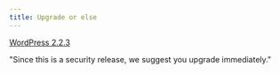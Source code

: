 ```yaml
---
title: Upgrade or else
---
```


[WordPress 2.2.3](http://wordpress.org/development/2007/09/wordpress-223/ "WordPress 2.2.3")

"Since this is a security release, we suggest you upgrade immediately."
